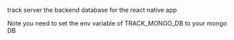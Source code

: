 track server 
the backend database for the react native app 

Note you need to set the env variable of TRACK_MONGO_DB to your mongo DB